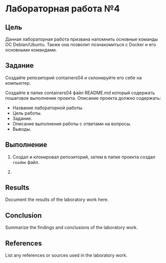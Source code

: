 # Лабораторная работа №4

## Цель
Данная лабораторная работа призвана напомнить основные команды ОС Debian/Ubuntu. Также она позволит познакомиться с Docker и его основными командами.

## Задание 
Создайте репозиторий containers04 и склонируйте его себе на компьютер.

Создайте в папке containers04 файл README.md который содержать пошаговое выполнение проекта. Описание проекта должно содержать:

- Название лабораторной работы.
- Цель работы.
- Задание.
- Описание выполнения работы с ответами на вопросы.
- Выводы.
## Выполнение
1. Создал и клонировал репозиторий, затем в папке проекта создал `readme` файл.

2. 

## Results
Document the results of the laboratory work here.

## Conclusion
Summarize the findings and conclusions of the laboratory work.

## References
List any references or sources used in the laboratory work.